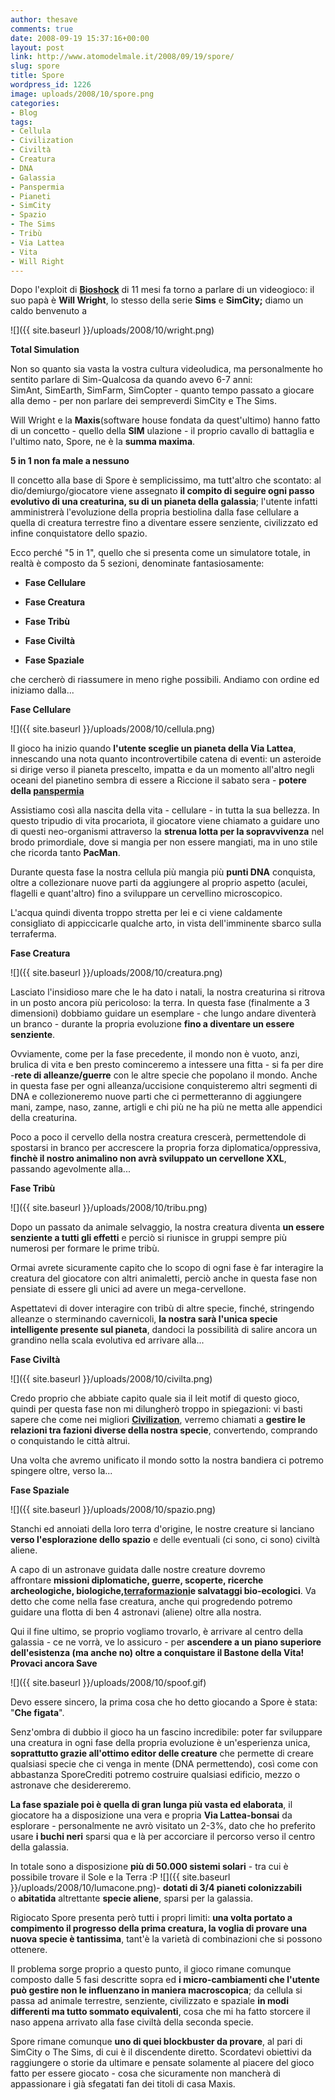 ```yaml
---
author: thesave
comments: true
date: 2008-09-19 15:37:16+00:00
layout: post
link: http://www.atomodelmale.it/2008/09/19/spore/
slug: spore
title: Spore
wordpress_id: 1226
image: uploads/2008/10/spore.png
categories:
- Blog
tags:
- Cellula
- Civilization
- Civiltà
- Creatura
- DNA
- Galassia
- Panspermia
- Pianeti
- SimCity
- Spazio
- The Sims
- Tribù
- Via Lattea
- Vita
- Will Right
---
```


Dopo l'exploit di **[Bioshock](/2007/10/13/andiamo-mister-bolla.html)** di 11 mesi fa torno a parlare di un videogioco: il suo papà è **Will Wright**, lo stesso della serie **Sims** e **SimCity;** diamo un caldo benvenuto a

![]({{ site.baseurl }}/uploads/2008/10/wright.png)

**Total Simulation**

Non so quanto sia vasta la vostra cultura videoludica, ma personalmente ho sentito parlare di Sim-Qualcosa da quando avevo 6-7 anni: SimAnt, SimEarth, SimFarm, SimCopter - quanto tempo passato a giocare alla demo - per non parlare dei sempreverdi SimCity e The Sims.

Will Wright e la **Maxis**(software house fondata da quest'ultimo) hanno fatto di un concetto - quello della **SIM** ulazione - il proprio cavallo di battaglia e l'ultimo nato, Spore, ne è la **summa maxima**.

**5 in 1 non fa male a nessuno**

Il concetto alla base di Spore è semplicissimo, ma tutt'altro che scontato: al dio/demiurgo/giocatore viene assegnato **il compito di seguire ogni passo evolutivo di una creaturina, su di un pianeta della galassia**; l'utente infatti amministrerà l'evoluzione della propria bestiolina dalla fase cellulare a quella di creatura terrestre fino a diventare essere senziente, civilizzato ed infine conquistatore dello spazio.

Ecco perché "5 in 1", quello che si presenta come un simulatore totale, in realtà è composto da 5 sezioni, denominate fantasiosamente:

	
  * **Fase Cellulare**

	
  * **Fase Creatura**

	
  * **Fase Tribù**

	
  * **Fase Civiltà**

	
  * **Fase Spaziale**

che cercherò di riassumere in meno righe possibili. Andiamo con ordine ed iniziamo dalla...

**Fase Cellulare**

![]({{ site.baseurl }}/uploads/2008/10/cellula.png)

Il gioco ha inizio quando **l'utente sceglie un pianeta della Via Lattea**, innescando una nota quanto incontrovertibile catena di eventi: un asteroide si dirige verso il pianeta prescelto, impatta e da un momento all'altro negli oceani del pianetino sembra di essere a Riccione il sabato sera - **potere della [panspermia](http://it.wikipedia.org/wiki/Panspermia)**

Assistiamo così alla nascita della vita - cellulare - in tutta la sua bellezza. In questo tripudio di vita procariota, il giocatore viene chiamato a guidare uno di questi neo-organismi attraverso la **strenua lotta per la sopravvivenza** nel brodo primordiale, dove si mangia per non essere mangiati, ma in uno stile che ricorda tanto **PacMan**.

Durante questa fase la nostra cellula più mangia più **punti DNA** conquista, oltre a collezionare nuove parti da aggiungere al proprio aspetto (aculei, flagelli e quant'altro) fino a sviluppare un cervellino microscopico.

L'acqua quindi diventa troppo stretta per lei e ci viene caldamente consigliato di appiccicarle qualche arto, in vista dell'imminente sbarco sulla terraferma.

**Fase Creatura**

![]({{ site.baseurl }}/uploads/2008/10/creatura.png)

Lasciato l'insidioso mare che le ha dato i natali, la nostra creaturina si ritrova in un posto ancora più pericoloso: la terra. In questa fase (finalmente a 3 dimensioni) dobbiamo guidare un esemplare - che lungo andare diventerà un branco - durante la propria evoluzione **fino a diventare un essere senziente**.

Ovviamente, come per la fase precedente, il mondo non è vuoto, anzi, brulica di vita e ben presto cominceremo a intessere una fitta - si fa per dire -**rete di alleanze/guerre** con le altre specie che popolano il mondo. Anche in questa fase per ogni alleanza/uccisione conquisteremo altri segmenti di DNA e collezioneremo nuove parti che ci permetteranno di aggiungere mani, zampe, naso, zanne, artigli e chi più ne ha più ne metta alle appendici della creaturina.

Poco a poco il cervello della nostra creatura crescerà, permettendole di spostarsi in branco per accrescere la propria forza diplomatica/oppressiva, **finchè il nostro animalino non avrà sviluppato un cervellone XXL**, passando agevolmente alla...

**Fase Tribù**

![]({{ site.baseurl }}/uploads/2008/10/tribu.png)

Dopo un passato da animale selvaggio, la nostra creatura diventa **un essere senziente a tutti gli effetti** e perciò si riunisce in gruppi sempre più numerosi per formare le prime tribù.

Ormai avrete sicuramente capito che lo scopo di ogni fase è far interagire la creatura del giocatore con altri animaletti, perciò anche in questa fase non pensiate di essere gli unici ad avere un mega-cervellone.

Aspettatevi di dover interagire con tribù di altre specie, finché, stringendo alleanze o sterminando cavernicoli, **la nostra sarà l'unica specie intelligente presente sul pianeta**, dandoci la possibilità di salire ancora un grandino nella scala evolutiva ed arrivare alla...

**Fase Civiltà**

![]({{ site.baseurl }}/uploads/2008/10/civilta.png)

Credo proprio che abbiate capito quale sia il leit motif di questo gioco, quindi per questa fase non mi dilungherò troppo in spiegazioni: vi basti sapere che come nei migliori [**Civilization**](http://it.wikipedia.org/wiki/Civilization), verremo chiamati a **gestire le relazioni tra fazioni diverse della nostra specie**, convertendo, comprando o conquistando le città altrui.

Una volta che avremo unificato il mondo sotto la nostra bandiera ci potremo spingere oltre, verso la...

**Fase Spaziale**

![]({{ site.baseurl }}/uploads/2008/10/spazio.png)

Stanchi ed annoiati della loro terra d'origine, le nostre creature si lanciano **verso l'esplorazione dello spazio** e delle eventuali (ci sono, ci sono) civiltà aliene.

A capo di un astronave guidata dalle nostre creature dovremo affrontare **missioni diplomatiche, guerre, scoperte, ricerche archeologiche, biologiche,**[**terraformazioni**](http://it.wikipedia.org/wiki/Terraformazione)**e salvataggi bio-ecologici**. Va detto che come nella fase creatura, anche qui progredendo potremo guidare una flotta di ben 4 astronavi (aliene) oltre alla nostra.

Qui il fine ultimo, se proprio vogliamo trovarlo, è arrivare al centro della galassia - ce ne vorrà, ve lo assicuro - per **ascendere a un piano superiore dell'esistenza (ma anche no) oltre a conquistare il Bastone della Vita! Provaci ancora Save**

![]({{ site.baseurl }}/uploads/2008/10/spoof.gif)

Devo essere sincero, la prima cosa che ho detto giocando a Spore è stata: "**Che figata**".

Senz'ombra di dubbio il gioco ha un fascino incredibile: poter far sviluppare una creatura in ogni fase della propria evoluzione è un'esperienza unica, **soprattutto grazie all'ottimo editor delle creature** che permette di creare qualsiasi specie che ci venga in mente (DNA permettendo), così come con abbastanza SporeCrediti potremo costruire qualsiasi edificio, mezzo o astronave che desidereremo.

**La fase spaziale poi è quella di gran lunga più vasta ed elaborata**, il giocatore ha a disposizione una vera e propria **Via Lattea-bonsai** da esplorare - personalmente ne avrò visitato un 2-3%, dato che ho preferito usare **i buchi neri** sparsi qua e là per accorciare il percorso verso il centro della galassia.

In totale sono a disposizione **più di 50.000 sistemi solari** - tra cui è possibile trovare il Sole e la Terra :P ![]({{ site.baseurl }}/uploads/2008/10/lumacone.png)- **dotati di 3/4 pianeti colonizzabili** o **abitatida** altrettante **specie aliene**, sparsi per la galassia.

Rigiocato Spore presenta però tutti i propri limiti: **una volta portato a compimento il progresso della prima creatura, la voglia di provare una nuova specie è tantissima**, tant'è la varietà di combinazioni che si possono ottenere.

Il problema sorge proprio a questo punto, il gioco rimane comunque composto dalle 5 fasi descritte sopra ed **i micro-cambiamenti che l'utente può gestire non le influenzano in maniera macroscopica**; da cellula si passa ad animale terrestre, senziente, civilizzato e spaziale **in modi differenti ma tutto sommato equivalenti**, cosa che mi ha fatto storcere il naso appena arrivato alla fase civiltà della seconda specie.

Spore rimane comunque **uno di quei blockbuster da provare**, al pari di SimCity o The Sims, di cui è il discendente diretto. Scordatevi obiettivi da raggiungere o storie da ultimare e pensate solamente al piacere del gioco fatto per essere giocato - cosa che sicuramente non mancherà di appassionare i già sfegatati fan dei titoli di casa Maxis.

